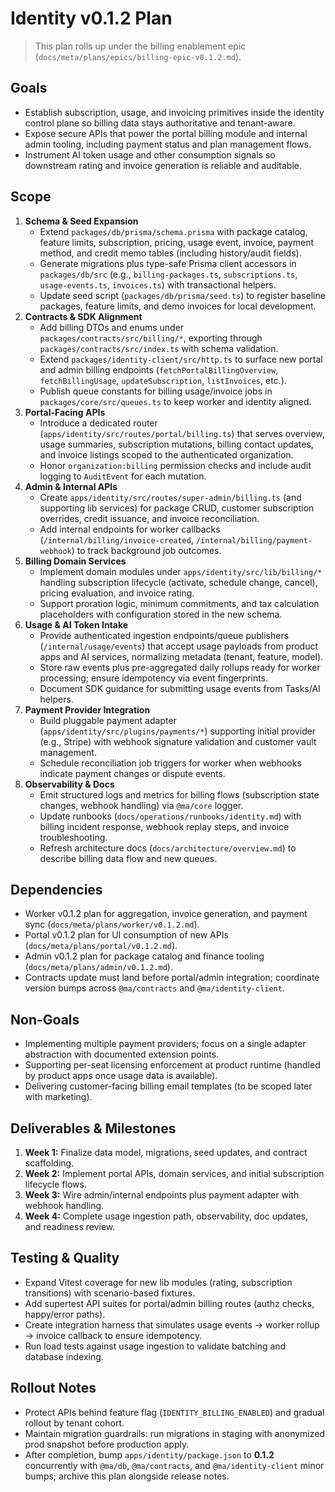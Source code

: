 # Identity v0.1.2 Plan

> This plan rolls up under the billing enablement epic (`docs/meta/plans/epics/billing-epic-v0.1.2.md`).

## Goals
- Establish subscription, usage, and invoicing primitives inside the identity control plane so billing data stays authoritative and tenant-aware.
- Expose secure APIs that power the portal billing module and internal admin tooling, including payment status and plan management flows.
- Instrument AI token usage and other consumption signals so downstream rating and invoice generation is reliable and auditable.

## Scope
1. **Schema & Seed Expansion**
   - Extend `packages/db/prisma/schema.prisma` with package catalog, feature limits, subscription, pricing, usage event, invoice, payment method, and credit memo tables (including history/audit fields).
   - Generate migrations plus type-safe Prisma client accessors in `packages/db/src` (e.g., `billing-packages.ts`, `subscriptions.ts`, `usage-events.ts`, `invoices.ts`) with transactional helpers.
   - Update seed script (`packages/db/prisma/seed.ts`) to register baseline packages, feature limits, and demo invoices for local development.
2. **Contracts & SDK Alignment**
   - Add billing DTOs and enums under `packages/contracts/src/billing/*`, exporting through `packages/contracts/src/index.ts` with schema validation.
   - Extend `packages/identity-client/src/http.ts` to surface new portal and admin billing endpoints (`fetchPortalBillingOverview`, `fetchBillingUsage`, `updateSubscription`, `listInvoices`, etc.).
   - Publish queue constants for billing usage/invoice jobs in `packages/core/src/queues.ts` to keep worker and identity aligned.
3. **Portal-Facing APIs**
   - Introduce a dedicated router (`apps/identity/src/routes/portal/billing.ts`) that serves overview, usage summaries, subscription mutations, billing contact updates, and invoice listings scoped to the authenticated organization.
   - Honor `organization:billing` permission checks and include audit logging to `AuditEvent` for each mutation.
4. **Admin & Internal APIs**
   - Create `apps/identity/src/routes/super-admin/billing.ts` (and supporting lib services) for package CRUD, customer subscription overrides, credit issuance, and invoice reconciliation.
   - Add internal endpoints for worker callbacks (`/internal/billing/invoice-created`, `/internal/billing/payment-webhook`) to track background job outcomes.
5. **Billing Domain Services**
   - Implement domain modules under `apps/identity/src/lib/billing/*` handling subscription lifecycle (activate, schedule change, cancel), pricing evaluation, and invoice rating.
   - Support proration logic, minimum commitments, and tax calculation placeholders with configuration stored in the new schema.
6. **Usage & AI Token Intake**
   - Provide authenticated ingestion endpoints/queue publishers (`/internal/usage/events`) that accept usage payloads from product apps and AI services, normalizing metadata (tenant, feature, model).
   - Store raw events plus pre-aggregated daily rollups ready for worker processing; ensure idempotency via event fingerprints.
   - Document SDK guidance for submitting usage events from Tasks/AI helpers.
7. **Payment Provider Integration**
   - Build pluggable payment adapter (`apps/identity/src/plugins/payments/*`) supporting initial provider (e.g., Stripe) with webhook signature validation and customer vault management.
   - Schedule reconciliation job triggers for worker when webhooks indicate payment changes or dispute events.
8. **Observability & Docs**
   - Emit structured logs and metrics for billing flows (subscription state changes, webhook handling) via `@ma/core` logger.
   - Update runbooks (`docs/operations/runbooks/identity.md`) with billing incident response, webhook replay steps, and invoice troubleshooting.
   - Refresh architecture docs (`docs/architecture/overview.md`) to describe billing data flow and new queues.

## Dependencies
- Worker v0.1.2 plan for aggregation, invoice generation, and payment sync (`docs/meta/plans/worker/v0.1.2.md`).
- Portal v0.1.2 plan for UI consumption of new APIs (`docs/meta/plans/portal/v0.1.2.md`).
- Admin v0.1.2 plan for package catalog and finance tooling (`docs/meta/plans/admin/v0.1.2.md`).
- Contracts update must land before portal/admin integration; coordinate version bumps across `@ma/contracts` and `@ma/identity-client`.

## Non-Goals
- Implementing multiple payment providers; focus on a single adapter abstraction with documented extension points.
- Supporting per-seat licensing enforcement at product runtime (handled by product apps once usage data is available).
- Delivering customer-facing billing email templates (to be scoped later with marketing).

## Deliverables & Milestones
1. **Week 1:** Finalize data model, migrations, seed updates, and contract scaffolding.
2. **Week 2:** Implement portal APIs, domain services, and initial subscription lifecycle flows.
3. **Week 3:** Wire admin/internal endpoints plus payment adapter with webhook handling.
4. **Week 4:** Complete usage ingestion path, observability, doc updates, and readiness review.

## Testing & Quality
- Expand Vitest coverage for new lib modules (rating, subscription transitions) with scenario-based fixtures.
- Add supertest API suites for portal/admin billing routes (authz checks, happy/error paths).
- Create integration harness that simulates usage events → worker rollup → invoice callback to ensure idempotency.
- Run load tests against usage ingestion to validate batching and database indexing.

## Rollout Notes
- Protect APIs behind feature flag (`IDENTITY_BILLING_ENABLED`) and gradual rollout by tenant cohort.
- Maintain migration guardrails: run migrations in staging with anonymized prod snapshot before production apply.
- After completion, bump `apps/identity/package.json` to **0.1.2** concurrently with `@ma/db`, `@ma/contracts`, and `@ma/identity-client` minor bumps; archive this plan alongside release notes.
